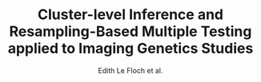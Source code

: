 ---
cat: gaia
subcat: brainomics
bestof: false
author: Edith Le Floch et al.
title: Cluster-level Inference and Resampling-Based Multiple Testing applied to Imaging Genetics Studies
year: 2010
type: inproceedings
booktitle: Human brain mapping
---